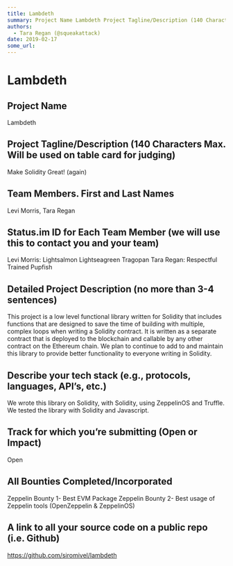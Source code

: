 ```yaml
---
title: Lambdeth
summary: Project Name Lambdeth Project Tagline/Description (140 Characters Max. Will be used on table card for judging) Make Solidity Great! (again) Team Members. First and Last Names Levi Morris, Tara Regan Status.im ID for Each Team Member (we will use this to contact you and your team) Levi Morris- Lightsalmon Lightseagreen Tragopan Tara Regan- Respectful Trained Pupfish Detailed Project Description (no more than 3-4 sentences) This project is a low level functional library written for Solidity that i
authors:
  - Tara Regan (@squeakattack)
date: 2019-02-17
some_url: 
---
```


# Lambdeth


## Project Name
Lambdeth

## Project Tagline/Description (140 Characters Max. Will be used on table card for judging)
Make Solidity Great! (again)

## Team Members. First and Last Names
Levi Morris, Tara Regan

## Status.im ID for Each Team Member (we will use this to contact you and your team)
Levi Morris: Lightsalmon Lightseagreen Tragopan
Tara Regan: Respectful Trained Pupfish

## Detailed Project Description (no more than 3-4 sentences)
This project is a low level functional library written for Solidity that includes functions that are designed to save the time of building with multiple, complex loops when writing a Solidity contract. It is written as a separate contract that is deployed to the blockchain and callable by any other contract on the Ethereum chain. We plan to continue to add to and maintain this library to provide better functionality to everyone writing in Solidity.

## Describe your tech stack (e.g., protocols, languages, API’s, etc.)
We wrote this library on Solidity, with Solidity, using ZeppelinOS and Truffle. We tested the library with Solidity and Javascript.

## Track for which you’re submitting (Open or Impact)
Open

## All Bounties Completed/Incorporated
Zeppelin Bounty 1- Best EVM Package
Zeppelin Bounty 2- Best usage of Zeppelin tools (OpenZeppelin & ZeppelinOS)

## A link to all your source code on a public repo (i.e. Github)
https://github.com/siromivel/lambdeth



